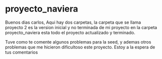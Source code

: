 # proyecto_naviera

Buenos dias carlos, Aqui hay dos carpetas, la carpeta que se llama proyecto 2 es la version inicial y no terminada de mi proyecto
en la carpeta proyecto_naviera esta todo el proyecto actualizado y terminado.

Tuve como te comente algunos problemas para la seed, y ademas otros problemas que me hicieron dificultoso este proyecto.
Estoy a la espera de tus comentarios
